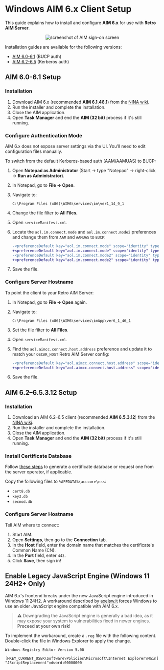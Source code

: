 # Windows AIM 6.x Client Setup

This guide explains how to install and configure **AIM 6.x** for use with **Retro AIM Server**.

<p align="center">
   <img alt="screenshot of AIM sign-on screen" src="https://github.com/user-attachments/assets/057c72fe-3d60-4dad-a602-8ff95c4fcbe1">
</p>

Installation guides are available for the following versions:

- [AIM 6.0-6.1](#aim-60-61-setup) (BUCP auth)
- [AIM 6.2-6.5](#aim-6265-setup) (Kerberos auth)

## AIM 6.0-6.1 Setup

### Installation

1. Download AIM 6.x (recommended **AIM 6.1.46.1**) from
   the [NINA wiki](https://wiki.nina.chat/wiki/Clients/AOL_Instant_Messenger#Windows).
2. Run the installer and complete the installation.
3. Close the AIM application.
4. Open **Task Manager** and end the **AIM (32 bit)** process if it's still running.

### Configure Authentication Mode

AIM 6.x does not expose server settings via the UI. You'll need to edit configuration files manually.

To switch from the default Kerberos-based auth (AAM/AAMUAS) to BUCP:

1. Open **Notepad as Administrator** (Start → type "Notepad" → right-click → **Run as Administrator**).
2. In Notepad, go to **File → Open**.
3. Navigate to:
   ```
   C:\Program Files (x86)\AIM6\services\im\ver1_14_9_1
   ```
4. Change the file filter to **All Files**.
5. Open `serviceManifest.xml`.
6. Locate the `aol.im.connect.mode` and `aol.im.connect.mode2` preferences and change them from `AAM` and `AAMUAS` to
   `BUCP`:

   ```diff
   -<preferenceDefault key="aol.im.connect.mode" scope="identity" type="string">AAM</preferenceDefault>
   +<preferenceDefault key="aol.im.connect.mode" scope="identity" type="string">BUCP</preferenceDefault>
   -<preferenceDefault key="aol.im.connect.mode2" scope="identity" type="string">AAMUAS</preferenceDefault>
   +<preferenceDefault key="aol.im.connect.mode2" scope="identity" type="string">BUCP</preferenceDefault>
   ```

7. Save the file.

### Configure Server Hostname

To point the client to your Retro AIM Server:

1. In Notepad, go to **File → Open** again.
2. Navigate to:
   ```
   C:\Program Files (x86)\AIM6\services\imApp\ver6_1_46_1
   ```
3. Set the file filter to **All Files**.
4. Open `serviceManifest.xml`.
5. Find the `aol.aimcc.connect.host.address` preference and update it to match your `OSCAR_HOST` Retro AIM Server
   config:

   ```diff
   -<preferenceDefault key="aol.aimcc.connect.host.address" scope="identity" type="string">login.oscar.aol.com</preferenceDefault>
   +<preferenceDefault key="aol.aimcc.connect.host.address" scope="identity" type="string">127.0.0.1</preferenceDefault>
   ```

6. Save the file.

## AIM 6.2–6.5.3.12 Setup

### Installation

1. Download an AIM 6.2–6.5 client (recommended **AIM 6.5.3.12**) from the  
   [NINA wiki](https://wiki.nina.chat/wiki/Clients/AOL_Instant_Messenger#Windows).
2. Run the installer and complete the installation.
3. Close the AIM application.
4. Open **Task Manager** and end the **AIM (32 bit)** process if it's still running.

### Install Certificate Database

Follow [these steps](CLIENT.md) to generate a certificate database or request one from the server operator, if
applicable.

Copy the following files to `%APPDATA%\acccore\nss`:

- `cert8.db`
- `key3.db`
- `secmod.db`

### Configure Server Hostname

Tell AIM where to connect:

1. Start AIM.
2. Open **Settings**, then go to the **Connection** tab.
3. In the **Host** field, enter the domain name that matches the certificate's Common Name (CN).
4. In the **Port** field, enter `443`.
5. Click **Save**, then sign in!

## Enable Legacy JavaScript Engine (Windows 11 24H2+ Only)

AIM 6.x's frontend breaks under the new JavaScript engine introduced in Windows 11 24H2. A workaround described by
[axelsw.it](https://www.axelsw.it/pwiki/index.php/JScript_Windows11) forces Windows to use an older JavaScript engine
compatible with AIM 6.x.

> ⚠️ Downgrading the JavaScript engine is generally a bad idea, as it may expose your system to vulnerabilities fixed in
> newer engines.
> **Proceed at your own risk!**

To implement the workaround, create a `.reg` file with the following content. Double-click the file in Windows Explorer
to apply the change.

```
Windows Registry Editor Version 5.00

[HKEY_CURRENT_USER\Software\Policies\Microsoft\Internet Explorer\Main]
"JScriptReplacement"=dword:00000000
```
